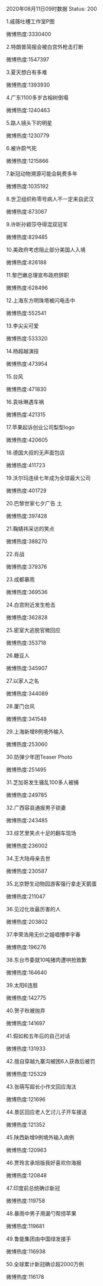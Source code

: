 2020年08月11日09时数据
Status: 200

1.戚薇吐槽工作室P图

微博热度:3330400

2.特朗普简报会被白宫外枪击打断

微博热度:1547397

3.夏天想白有多难

微博热度:1393930

4.广东1100多岁古榕树倒塌

微博热度:1240463

5.路人镜头下的明星

微博热度:1230779

6.被许蔚气死

微博热度:1215866

7.新冠动物溯源可能会耗费多年

微博热度:1035192

8.世卫组织称零号病人不一定来自武汉

微博热度:873067

9.许昕孙颖莎夺得混双冠军

微博热度:829485

10.美政府考虑阻止部分美国人入境

微博热度:826188

11.黎巴嫩总理宣布政府辞职

微博热度:628496

12.上海东方明珠塔被闪电击中

微博热度:552541

13.李尖尖可爱

微博热度:533320

14.杨超越演技

微博热度:473954

15.台风

微博热度:471830

16.袁咏琳遇车祸

微博热度:421315

17.苹果起诉创业公司梨型logo

微博热度:420605

18.德国大叔的无声面包店

微博热度:411723

19.沃尔玛连续七年成为全球最大公司

微博热度:401729

20.巴黎世家七夕广告 土

微博热度:397428

21.鞠婧祎采访的笑点

微博热度:388270

22.肖战

微博热度:379376

23.成都暴雨

微博热度:369536

24.白宫附近发生枪击

微博热度:362828

25.密室大逃脱官微回应

微博热度:353718

26.糖豆人

微博热度:345907

27.以家人之名

微博热度:344089

28.厦门台风

微博热度:341548

29.上海新增8例境外输入

微博热度:253060

30.防弹少年团Teaser Photo

微博热度:251495

31.芝加哥发生骚乱100多人被捕

微博热度:249785

32.广西容县通报男子锁妻

微博热度:243485

33.综艺里笑点十足的翻车现场

微博热度:236002

34.王大陆母亲去世

微博热度:230587

35.北京野生动物园游客强行拿走天鹅蛋

微博热度:211047

36.见过化妆最厉害的人

微博热度:203802

37.李荣浩用无价之姐唱懵李宇春

微博热度:196276

38.东台市委就10吨猪肉遭哄抢致歉

微博热度:164640

39.太阳6连胜

微博热度:142775

40.贺子秋被抛弃

微博热度:141697

41.假如和五年后的自己对话

微博热度:131933

42.擅自穿越九寨沟被困6人获救后被罚

微博热度:125329

43.张萌写超长小作文回应淘汰

微博热度:121696

44.景区回应老人乞讨儿子开车接送

微博热度:121352

45.陕西新增9例境外输入病例

微博热度:120963

46.贾玲言承旭版我好喜欢你海报

微博热度:120848

47.印度前总统确诊新冠

微博热度:119758

48.暴雨中男子用漏勺帮捞苹果

微博热度:119681

49.鲁能集团由中国绿发接手

微博热度:116938

50.全球累计新冠确诊超2000万例

微博热度:116178

